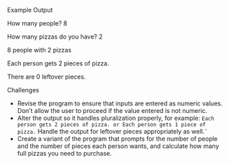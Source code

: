 Example Output

How many people? 8

How many pizzas do you have? 2

8 people with 2 pizzas

Each person gets 2 pieces of pizza.

There are 0 leftover pieces.

Challenges

- Revise the program to ensure that inputs are entered as numeric values. Don’t allow the user to proceed if the value entered is not numeric.
- Alter the output so it handles pluralization properly, for example:
`Each person gets 2 pieces of pizza.
or
Each person gets 1 piece of pizza.`
Handle the output for leftover pieces appropriately as well.˜
- Create a variant of the program that prompts for the number of people and the number of pieces each person wants, and calculate how many full pizzas you need to purchase.